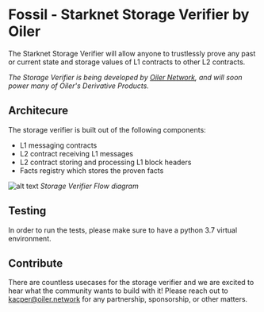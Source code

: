 # Fossil - Starknet Storage Verifier by Oiler

The Starknet Storage Verifier will allow anyone to trustlessly prove any past or current state and storage values of L1 contracts to other L2 contracts.

*The Storage Verifier is being developed by [Oiler Network](https://oiler.network), and will soon power many of Oiler's Derivative Products.*

## Architecure

The storage verifier is built out of the following components:

- L1 messaging contracts
- L2 contract receiving L1 messages
- L2 contract storing and processing L1 block headers
- Facts registry which stores the proven facts

![alt text](https://github.com/marcellobardus/starknet-l2-storage-verifier/blob/master/.github/storage-verifier.png?raw=true)
*Storage Verifier Flow diagram*

## Testing

In order to run the tests, please make sure to have a python 3.7 virtual environment.

## Contribute

There are countless usecases for the storage verifier and we are excited to hear what the community wants to build with it! Please reach out to <kacper@oiler.network> for any partnership, sponsorship, or other matters.
